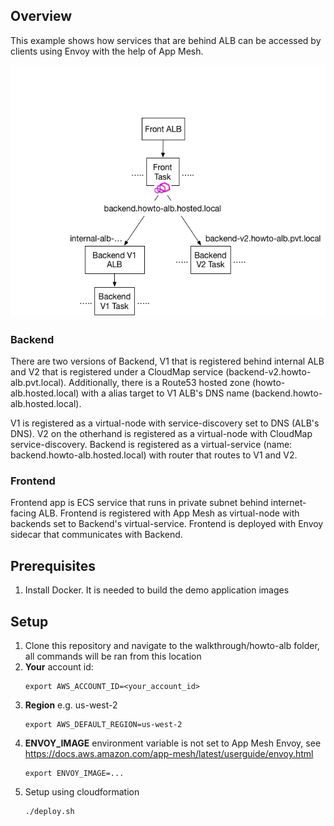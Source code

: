 ## Overview
This example shows how services that are behind ALB can be accessed by clients using Envoy with the help of App Mesh.

![System Diagram](./howto-alb.png "System Diagram")

### Backend
There are two versions of Backend, V1 that is registered behind internal ALB and V2 that is registered under a CloudMap service (backend-v2.howto-alb.pvt.local). Additionally, there is a Route53 hosted zone (howto-alb.hosted.local) with a alias target to V1 ALB's DNS name (backend.howto-alb.hosted.local).

V1 is registered as a virtual-node with service-discovery set to DNS (ALB's DNS). V2 on the otherhand is registered as a virtual-node with CloudMap service-discovery. Backend is registered as a virtual-service (name: backend.howto-alb.hosted.local) with router that routes to V1 and V2.

### Frontend
Frontend app is ECS service that runs in private subnet behind internet-facing ALB. Frontend is registered with App Mesh as virtual-node with backends set to Backend's virtual-service. Frontend is deployed with Envoy sidecar that communicates with Backend.

## Prerequisites
1. Install Docker. It is needed to build the demo application images

## Setup

1. Clone this repository and navigate to the walkthrough/howto-alb folder, all commands will be ran from this location
2. **Your** account id:
    ```
    export AWS_ACCOUNT_ID=<your_account_id>
    ```
3. **Region** e.g. us-west-2
    ```
    export AWS_DEFAULT_REGION=us-west-2
    ```
4. **ENVOY_IMAGE** environment variable is not set to App Mesh Envoy, see https://docs.aws.amazon.com/app-mesh/latest/userguide/envoy.html
    ```
    export ENVOY_IMAGE=...
    ```
5. Setup using cloudformation
    ```
    ./deploy.sh
    ```

